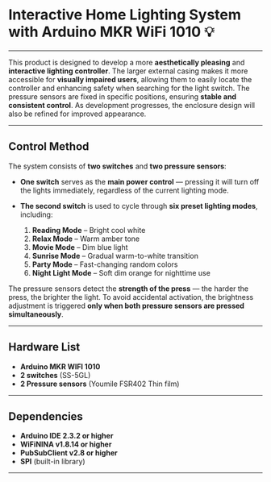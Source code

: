 # Interactive Home Lighting System with Arduino MKR WiFi 1010 💡

---

This product is designed to develop a more **aesthetically pleasing** and **interactive lighting controller**. The larger external casing makes it more accessible for **visually impaired users**, allowing them to easily locate the controller and enhancing safety when searching for the light switch. The pressure sensors are fixed in specific positions, ensuring **stable and consistent control**. As development progresses, the enclosure design will also be refined for improved appearance.

---

## Control Method 

The system consists of **two switches** and **two pressure sensors**:

- **One switch** serves as the **main power control** — pressing it will turn off the lights immediately, regardless of the current lighting mode.
- **The second switch** is used to cycle through **six preset lighting modes**, including:

  1. **Reading Mode** – Bright cool white  
  2. **Relax Mode** – Warm amber tone  
  3. **Movie Mode** – Dim blue light  
  4. **Sunrise Mode** – Gradual warm-to-white transition  
  5. **Party Mode** – Fast-changing random colors  
  6. **Night Light Mode** – Soft dim orange for nighttime use  

The pressure sensors detect the **strength of the press** — the harder the press, the brighter the light. To avoid accidental activation, the brightness adjustment is triggered **only when both pressure sensors are pressed simultaneously**.

---

## Hardware List 

- **Arduino MKR WIFI 1010**  
- **2 switches** (SS-5GL)  
- **2 Pressure sensors** (Youmile FSR402 Thin film)  

---

## Dependencies 

- **Arduino IDE 2.3.2 or higher**  
- **WiFiNINA v1.8.14 or higher**  
- **PubSubClient v2.8 or higher**  
- **SPI** (built-in library)  

---